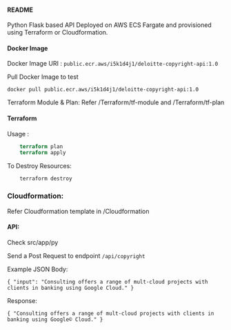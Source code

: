 #### README

Python Flask based API Deployed on AWS ECS Fargate and provisioned using Terraform or Cloudformation.


#### Docker Image 
Docker Image URI : `public.ecr.aws/i5k1d4j1/deloitte-copyright-api:1.0`

Pull Docker Image to test 

`docker pull public.ecr.aws/i5k1d4j1/deloitte-copyright-api:1.0`

Terraform Module & Plan: 
Refer /Terraform/tf-module and /Terraform/tf-plan

#### Terraform 
Usage : 

``` terraform init
    terraform plan
    terraform apply
```    

To Destroy Resources:
```
    terraform destroy
```    


### Cloudformation: 
Refer Cloudformation template in /Cloudformation


#### API:

Check src/app/py

Send a Post Request to endpoint `/api/copyright`

Example JSON Body:

`{
     "input": "Consulting offers a range of mult-cloud projects with clients in banking using Google Cloud."
 }
`

Response:


`{
     "Consulting offers a range of mult-cloud projects with clients in banking using Google© Cloud."
 }
`


